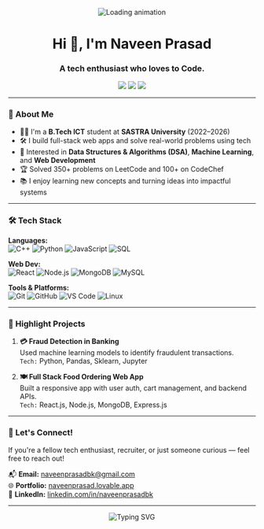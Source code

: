 <p align="center">
  <img src="https://readme-typing-svg.demolab.com?font=Fira+Code&size=24&pause=800&color=00C3FF&center=true&vCenter=true&width=435&lines=Initializing+profile...;Loading+skills...;Launching+projects...;Hi%2C+I'm+Naveen+Prasad+🚀" alt="Loading animation" />
</p>

<h1 align="center">Hi 👋, I'm Naveen Prasad</h1>
<h3 align="center">A tech enthusiast who loves to Code.</h3>

<p align="center">
  <a href="https://naveenprasad.lovable.app/" target="_blank"><img src="https://img.shields.io/badge/Portfolio-Click_here-blue?style=flat-square&logo=google-chrome"></a>
  <a href="mailto:naveenprasadbk@gmail.com"><img src="https://img.shields.io/badge/Gmail-naveenprasadbk@gmail.com-red?style=flat-square&logo=gmail"></a>
  <a href="https://www.linkedin.com/in/naveenprasadbk/" target="_blank"><img src="https://img.shields.io/badge/LinkedIn-Follow-blue?style=flat-square&logo=linkedin"></a>
  <!--<a href="https://github.com/naveenprasadbk"><img src="https://img.shields.io/github/followers/naveenprasadbk?label=Follow&style=social"></a>-->
</p>

---

### 🚀 About Me

- 👨‍💻 I'm a **B.Tech ICT** student at **SASTRA University** (2022–2026)
- 🛠️ I build full-stack web apps and solve real-world problems using tech
- 🤖 Interested in **Data Structures & Algorithms (DSA)**, **Machine Learning**, and **Web Development**
- 🏆 Solved 350+ problems on LeetCode and 100+ on CodeChef
- 📚 I enjoy learning new concepts and turning ideas into impactful systems

---

### 🛠️ Tech Stack

**Languages:**  
![C++](https://img.shields.io/badge/-C++-00599C?style=flat-square&logo=c++) 
![Python](https://img.shields.io/badge/-Python-3776AB?style=flat-square&logo=python)
![JavaScript](https://img.shields.io/badge/-JavaScript-F7DF1E?style=flat-square&logo=javascript)
![SQL](https://img.shields.io/badge/-SQL-4479A1?style=flat-square&logo=mysql)

**Web Dev:**  
![React](https://img.shields.io/badge/-React-61DAFB?style=flat-square&logo=react)
![Node.js](https://img.shields.io/badge/-Node.js-339933?style=flat-square&logo=nodedotjs)
![MongoDB](https://img.shields.io/badge/-MongoDB-47A248?style=flat-square&logo=mongodb)
![MySQL](https://img.shields.io/badge/-MySQL-00758F?style=flat-square&logo=mysql)

**Tools & Platforms:**  
![Git](https://img.shields.io/badge/-Git-F05032?style=flat-square&logo=git)
![GitHub](https://img.shields.io/badge/-GitHub-181717?style=flat-square&logo=github)
![VS Code](https://img.shields.io/badge/-VS%20Code-007ACC?style=flat-square&logo=visual-studio-code)
![Linux](https://img.shields.io/badge/-Linux-FCC624?style=flat-square&logo=linux)

---

### 📌 Highlight Projects

1. **💳 Fraud Detection in Banking**  
   Used machine learning models to identify fraudulent transactions.  
   `Tech:` Python, Pandas, Sklearn, Jupyter

2. **🍽️ Full Stack Food Ordering Web App**  
   Built a responsive app with user auth, cart management, and backend APIs.  
   `Tech:` React.js, Node.js, MongoDB, Express.js


---

<!--### 📈 GitHub Stats

<p align="center">
  <img src="https://github-readme-stats.vercel.app/api?username=naveenprasadbk&show_icons=true&theme=tokyonight" alt="Naveen's GitHub stats" />
  <br/>
  <img src="https://github-readme-streak-stats.herokuapp.com/?user=naveenprasadbk&theme=tokyonight" alt="GitHub Streak" />
</p>
-->

### 🤝 Let's Connect!

If you're a fellow tech enthusiast, recruiter, or just someone curious — feel free to reach out!

📬 **Email:** [naveenprasadbk@gmail.com](mailto:naveenprasadbk@gmail.com)  
🌐 **Portfolio:** [naveenprasad.lovable.app](https://naveenprasad.lovable.app/)  
💼 **LinkedIn:** [linkedin.com/in/naveenprasadbk](https://linkedin.com/in/naveenprasadbk)

---

<p align="center">
  <img src="https://readme-typing-svg.demolab.com?font=Fira+Code&pause=1000&color=36BCF7&center=true&vCenter=true&width=435&lines=Still+learning.+Always+coding." alt="Typing SVG" />
</p>

